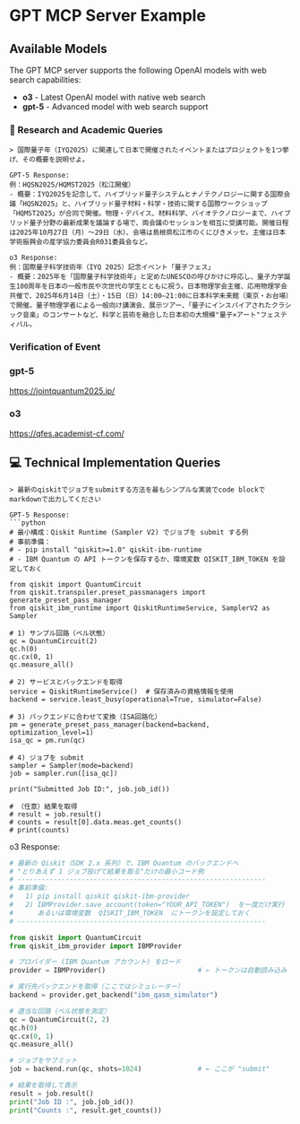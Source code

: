 # GPT MCP Server Example

## Available Models

The GPT MCP server supports the following OpenAI models with web search capabilities:

- **o3** - Latest OpenAI model with native web search
- **gpt-5** - Advanced model with web search support


### 🔬 Research and Academic Queries

```
> 国際量子年（IYQ2025）に関連して日本で開催されたイベントまたはプロジェクトを1つ挙げ、その概要を説明せよ。

GPT-5 Response:
例：HQSN2025/HQMST2025（松江開催）
- 概要：IYQ2025を記念して、ハイブリッド量子システムとナノテクノロジーに関する国際会議「HQSN2025」と、ハイブリッド量子材料・科学・技術に関する国際ワークショップ「HQMST2025」が合同で開催。物理・デバイス、材料科学、バイオテクノロジーまで、ハイブリッド量子分野の最新成果を議論する場で、両会議のセッションを相互に受講可能。開催日程は2025年10月27日（月）〜29日（水）、会場は島根県松江市のくにびきメッセ。主催は日本学術振興会の産学協力委員会R031委員会など。

o3 Response:
例：国際量子科学技術年（IYQ 2025）記念イベント「量子フェス」
- 概要：2025年を「国際量子科学技術年」と定めたUNESCOの呼びかけに呼応し、量子力学誕生100周年を日本の一般市民や次世代の学生とともに祝う。日本物理学会主催、応用物理学会共催で、2025年6月14日（土）・15日（日）14:00–21:00に日本科学未来館（東京・お台場）で開催。量子物理学者による一般向け講演会、展示ツアー、「量子にインスパイアされたクラシック音楽」のコンサートなど、科学と芸術を融合した日本初の大規模"量子×アート"フェスティバル。
```

### Verification of Event

### gpt-5

https://jointquantum2025.jp/

### o3

https://qfes.academist-cf.com/

## 💻 Technical Implementation Queries

```
> 最新のqiskitでジョブをsubmitする方法を最もシンプルな実装でcode blockでmarkdownで出力してください

GPT-5 Response:
```python
# 最小構成：Qiskit Runtime (Sampler V2) でジョブを submit する例
# 事前準備：
# - pip install "qiskit>=1.0" qiskit-ibm-runtime
# - IBM Quantum の API トークンを保存するか、環境変数 QISKIT_IBM_TOKEN を設定しておく

from qiskit import QuantumCircuit
from qiskit.transpiler.preset_passmanagers import generate_preset_pass_manager
from qiskit_ibm_runtime import QiskitRuntimeService, SamplerV2 as Sampler

# 1) サンプル回路（ベル状態）
qc = QuantumCircuit(2)
qc.h(0)
qc.cx(0, 1)
qc.measure_all()

# 2) サービスとバックエンドを取得
service = QiskitRuntimeService()  # 保存済みの資格情報を使用
backend = service.least_busy(operational=True, simulator=False)

# 3) バックエンドに合わせて変換（ISA回路化）
pm = generate_preset_pass_manager(backend=backend, optimization_level=1)
isa_qc = pm.run(qc)

# 4) ジョブを submit
sampler = Sampler(mode=backend)
job = sampler.run([isa_qc])

print("Submitted Job ID:", job.job_id())

# （任意）結果を取得
# result = job.result()
# counts = result[0].data.meas.get_counts()
# print(counts)
```

o3 Response:
```python
# 最新の Qiskit（SDK 2.x 系列）で、IBM Quantum のバックエンドへ
# "とりあえず 1 ジョブ投げて結果を取る"だけの最小コード例
# --------------------------------------------------------------
# 事前準備:
#   1) pip install qiskit qiskit-ibm-provider
#   2) IBMProvider.save_account(token="YOUR_API_TOKEN")  を一度だけ実行
#      あるいは環境変数  QISKIT_IBM_TOKEN  にトークンを設定しておく
# --------------------------------------------------------------

from qiskit import QuantumCircuit
from qiskit_ibm_provider import IBMProvider

# プロバイダー (IBM Quantum アカウント) をロード
provider = IBMProvider()                       # ← トークンは自動読み込み

# 実行先バックエンドを取得（ここではシミュレーター）
backend = provider.get_backend("ibm_qasm_simulator")

# 適当な回路（ベル状態を測定）
qc = QuantumCircuit(2, 2)
qc.h(0)
qc.cx(0, 1)
qc.measure_all()

# ジョブをサブミット
job = backend.run(qc, shots=1024)              # ← ここが "submit"

# 結果を取得して表示
result = job.result()
print("Job ID :", job.job_id())
print("Counts :", result.get_counts())
```
```
